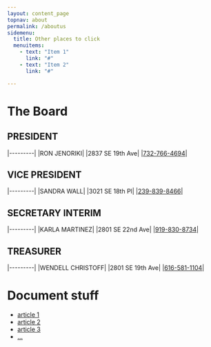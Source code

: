 ```yaml
---
layout: content_page
topnav: about
permalink: /aboutus
sidemenu:
  title: Other places to click
  menuitems:
    - text: "Item 1"
      link: "#"
    - text: "Item 2"
      link: "#"

---
```



<a name="board"></a>
# The Board

## PRESIDENT

|---------|
|RON JENORIKI|
|2837 SE 19th Ave|
|[732-766-4694](tel:732-766-4694)|

## VICE PRESIDENT

|---------|
|SANDRA WALL|
|3021 SE 18th Pl|
|[239-839-8466](tel:239-839-8466)|

## SECRETARY INTERIM

|---------|
|KARLA MARTINEZ|
|2801 SE 22nd Ave|
|[919-830-8734](tel:919-830-8734)|

## TREASURER

|---------|
|WENDELL CHRISTOFF|
|2801 SE 19th Ave|
|[616-581-1104](tel:616-581-1104)|


<a name="documents"></a>
# Document stuff

* [article 1](#)
* [article 2](#)
* [article 3](#)
* [...](#)
